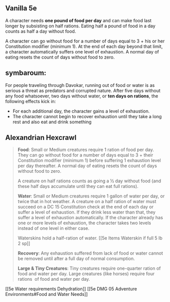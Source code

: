 ## Vanilla 5e

A character needs **one pound of food per day** and can make food last longer by subsisting on half rations. Eating half a pound of food in a day counts as half a day without food.

A character can go without food for a number of days equal to 3 + his or her Constitution modifier (minimum 1). At the end of each day beyond that limit, a character automatically suffers one level of exhaustion. A normal day of eating resets the count of days without food to zero. 

## symbaroum:
For people traveling through Davokar, running out of food or water is as serious a threat as predators and corrupted nature. After five days without any food whatsoever, two days without water, or **ten days on rations**, the following effects kick in:
- For each additional day, the character gains a level of exhaustion. 
- The character cannot begin to recover exhaustion until they take a long rest and also eat and drink something

## Alexandrian Hexcrawl
> **Food**: Small or Medium creatures require 1 ration of food per day. They can go without food for a number of days equal to 3 + their Constitution modifier (minimum 1) before suffering 1 exhaustion level per day thereafter. A normal day of eating resets the count of days without food to zero.
> 
> A creature on half rations counts as going a ½ day without food (and these half days accumulate until they can eat full rations).
> 
> **Water**: Small or Medium creatures require 1 gallon of water per day, or twice that in hot weather. A creature on a half ration of water must succeed on a DC 15 Constitution check at the end of each day or suffer a level of exhaustion. If they drink less water than that, they suffer a level of exhaustion automatically. If the character already has one or more levels of exhaustion, the character takes two levels instead of one level in either case.
> 
> Waterskins hold a half-ration of water. [[5e Items Waterskin if full 5 lb 2 sp]]
> 
> **Recovery**: Any exhaustion suffered from lack of food or water cannot be removed until after a full day of normal consumption.
> 
> **Large & Tiny Creatures**: Tiny creatures require one-quarter ration of food and water per day. Large creatures (like horses) require four rations  of food and water per day.

[[5e Water requirements Dehydration]]
[[5e DMG 05 Adventure Environments#Food and Water Needs]]